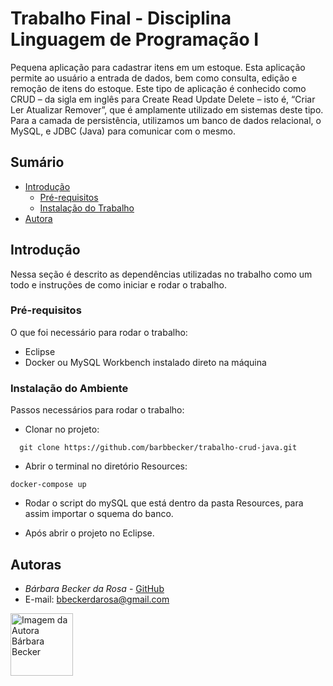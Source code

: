 # Trabalho Final - Disciplina Linguagem de Programação I
Pequena aplicação para cadastrar itens em um estoque. Esta
aplicação permite ao usuário a entrada de dados, bem como consulta, edição e remoção de itens do estoque. Este tipo de aplicação é conhecido como CRUD – da sigla em
inglês para Create Read Update Delete – isto é, “Criar Ler Atualizar Remover”, que é amplamente utilizado em sistemas deste tipo.
Para a camada de persistência, utilizamos um banco de dados relacional, o MySQL, e JDBC (Java) para comunicar com o mesmo.

## Sumário
  - [Introdução](#introdu%C3%A7%C3%A3o)
    - [Pré-requisitos](#pr%C3%A9-requisitos)
    - [Instalação do Trabalho](#instala%C3%A7%C3%A3o-do-trabalho)
  - [Autora](#autora)

## Introdução

Nessa seção é descrito as dependências utilizadas no trabalho como um todo e instruções de como iniciar e rodar o trabalho.

### Pré-requisitos

O que foi necessário para rodar o trabalho: 

- Eclipse
- Docker ou MySQL Workbench instalado direto na máquina

### Instalação do Ambiente

Passos necessários para rodar o trabalho: 

- Clonar no projeto: 
```
  git clone https://github.com/barbbecker/trabalho-crud-java.git
```
- Abrir o terminal no diretório Resources:
```
docker-compose up
```

- Rodar o script do mySQL que está dentro da pasta Resources, para assim importar o squema do banco.

- Após abrir o projeto no Eclipse.

## Autoras

* *Bárbara Becker da Rosa* -  [GitHub](https://github.com/barbbecker)
* E-mail: [bbeckerdarosa@gmail.com](bbeckerdarosa@gmail.com)
<a>
  <img 
  alt="Imagem da Autora Bárbara Becker" src="https://avatars1.githubusercontent.com/u/39573350?s=400&u=3a24cbbb390e39b0eaab3c8278124a8b8ee252ae&v=4" width="100">
</a>
